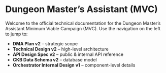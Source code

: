 # Dungeon Master’s Assistant (MVC)

Welcome to the official technical documentation for the Dungeon Master’s Assistant
Minimum Viable Campaign (MVC). Use the navigation on the left to jump to:

- **DMA Plan v2** – strategic scope
- **Technical Design v2** – high-level architecture
- **API Design Spec v2** – public & internal API reference
- **CKB Data Schema v2** – database model
- **Orchestrator Internal Design v1** – component-level details
